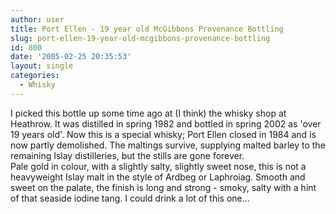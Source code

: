 ```yaml
---
author: user
title: Port Ellen - 19 year old McGibbons Provenance Bottling
slug: port-ellen-19-year-old-mcgibbons-provenance-bottling
id: 800
date: '2005-02-25 20:35:53'
layout: single
categories:
  - Whisky
---
```


I picked this bottle up some time ago at (I think) the whisky shop at Heathrow. It was distilled in spring 1982 and bottled in spring 2002 as 'over 19 years old'. Now this is a special whisky; Port Ellen closed in 1984 and is now partly demolished. The maltings survive, supplying malted barley to the remaining Islay distilleries, but the stills are gone forever.  
Pale gold in colour, with a slightly salty, slightly sweet nose, this is not a heavyweight Islay malt in the style of Ardbeg or Laphroiag. Smooth and sweet on the palate, the finish is long and strong - smoky, salty with a hint of that seaside iodine tang. I could drink a lot of this one...